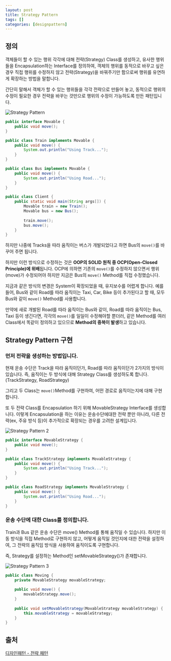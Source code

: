 ```yaml
---
layout: post
title: Strategy Pattern
tags: []
categories: [designpattern]
---
```


## 정의

객체들이 할 수 있는 행위 각각에 대해 전략(Strategy) Class를 생성하고, 유사한 행위들을 Encapsulation하는 Interface를 정의하여, 객체의 행위를 동적으로 바꾸고 싶은 경우 직접 행위를 수정하지 않고 전략(Strategy)을 바꿔주기만 함으로써 행위를 유연하게 확장하는 방법을 말합니다.

간단히 말해서 객체가 할 수 있는 행위들을 각각 전략으로 만들어 놓고, 동적으로 행위의 수정이 필요한 경우 전략을 바꾸는 것만으로 행위의 수정이 가능하도록 만든 패턴입니다.

![Strategy Pattern](https://nephelai.github.io/images/posts/strategy_pattern.jpg)

```java
public interface Movable {
    public void move();
}
```

``` java
public class Train implements Movable {
    public void move() {
        System.out.println("Using Track...");
    }
}
```

```java
public class Bus implements Movable {
    public void move() {
        System.out.println("Using Road...");
    }
}
```

``` java
public class Client {
    public static void main(String args[]) {
        Movable train = new Train();
        Movable bus = new Bus();
        
        train.move();
        bus.move();
    }
}
```

하지만 나중에 Tracks을 따라 움직이는 버스가 개발되었다고 하면 Bus의 `move()`를 바꾸어 주면 됩니다.

하지만 이런 방식으로 수정하는 것은 **OOP의 SOLID 원칙 중 OCP(Open-Closed Principle)에 위배**됩니다. OCP에 의하면 기존의 `move()`를 수정하지 않으면서 행위(move)가 수정되어야 하지만 지금은 Bus의 `move()` Method를 직접 수정했습니다.

지금과 같은 방식의 변경은 System이 확장되었을 때, 유지보수를 어렵게 합니다. 예를 들어, Bus와 같이 Road를 따라 움직이는 Taxi, Car, Bike 등이 추가된다고 할 때, 모두 Bus와 같이 `move()` Method를 사용합니다.

만약에 새로 개발된 Road를 따라 움직이는 Bus와 같이, Road를 따라 움직이는 Bus, Taxi 등이 생긴다면, 각각의 `move()`를 일일이 수정해야할 뿐더러, 같은 Method를 여러 Class에서 똑같이 정의하고 있으므로 **Method의 중복이 발생**하고 있습니다.

## Strategy Pattern 구현

### 먼저 전략을 생성하는 방법입니다.

현재 운송 수단은 Track을 따라 움직이던가, Road를 따라 움직이던가 2가지의 방식이 있습니다. 즉, 움직이는 두 방식에 대해 Strategy Class를 생성하도록 합니다. (TrackStrategy, RoadStrategy)

그리고 두 Class는 `move()`Method를 구현하여, 어떤 경로로 움직이는지에 대해 구현합니다.

또 두 전략 Class를 Encapsulation 하기 위해 MovableStrategy Interface를 생성합니다. 이렇게 Encapsulation을 하는 이유는 운송수단에대한 전략 뿐만 아니라, 다른 전략(ex, 주유 방식 등)이 추가적으로 확장되는 경우를 고려한 설계입니다.

![Strategy Pattern 2](https://nephelai.github.io/images/posts/strategy_pattern_2.jpg)

```java
public interface MovableStrategy {
    public void move();
}
```

```java
public class TrackStrategy implements MovableStrategy {
    public void move() {
        System.out.println("Using Track...");
    }
}
```

```java
public class RoadStrategy implements MovableStrategy {
    public void move() {
        System.out.println("Using Road...");
    }
}
```

### 운송 수단에 대한 Class를 정의합니다.

Train과 Bus 같은 운송 수단은 move() Method를 통해 움직일 수 있습니다. 하지만 이동 방식을 직접  Method로 구현하지 않고, 어떻게 움직일 것인지에 대한 전략을 설정하여, 그 전략의 움직임 방식을 사용하여 움직이도록 구현합니다.

즉, Strategy를 설정하는 Method인 setMovableStrategy()가 존재합니다.

![Strategy Pattern 3](https://nephelai.github.io/images/posts/strategy_pattern_3.jpg)

```java
public class Moving {
    private MovableStrategy movableStrategy;
    
    public void move() {
        movableStrategy.move();
    }
    
    public void setMovableStrategy(MovableStrategy movableStrategy) {
        this.movableStrategy = movableStrategy;
    }
}
```

























## 출처

[디자인패턴 - 전략 패턴](https://victorydntmd.tistory.com/292?category=719467)